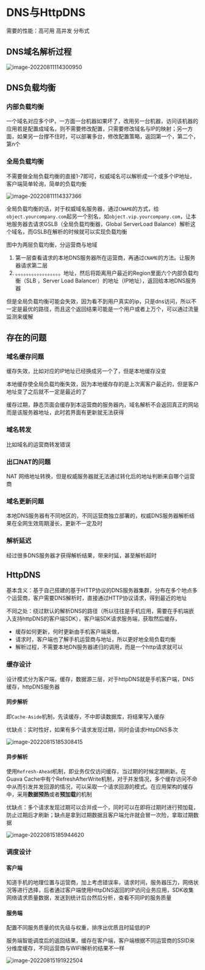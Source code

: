 # DNS与HttpDNS

需要的性能：高可用 高并发 分布式

## DNS域名解析过程

![image-20220811114300950](DNS.assets/image-20220811114300950.png)

## DNS负载均衡

### 内部负载均衡

一个域名对应多个IP，一方面一台机器如果坏了，改用另一台机器，访问该机器的应用若是配置成域名，则不需要修改配置，只需要修改域名与IP的映射；另一方面，如果另一台撑不住时，可以部署多台，修改配置策略，返回第一个，第二个，第n个

### 全局负载均衡

不需要做全局负载均衡的直接1-7即可，权威域名可以解析成一个或多个IP地址，客户端简单轮询，简单的负载均衡

![image-20220811114337366](DNS.assets/image-20220811114337366.png)

全局负载均衡的话，对于权威域名服务器，通过```CNAME```的方式，给```object.yourcompany.com```起另一个别名，如```object.vip.yourcompany.com```，让本地服务器去请求GSLB（全局负载均衡器，Global ServerLoad Balance）解析这个域名，而GSLB在解析的时候就可以实现负载均衡

图中为两层负载均衡，分运营商与地域

1. 第一层查看请求的本地DNS服务器所在运营商，再通过```CNAME```的方法。让服务器请求第二层
2. 。。。。。。。。。。。。。。。。。地址，然后将距离用户最近的Region里面六个内部负载均衡（SLB ，Server Load Balancer）的地址（IP地址），返回给本地DNS服务器

但是全局负载均衡可能会失效，因为看不到用户真实的ip，只是dns访问，所以不一定是最优的路径，而且这个返回结果可能是一个用户或者上万个，可以通过流量监测来缓解

## 存在的问题

### 域名缓存问题

缓存失效，比如对应的IP地址已经换成另一个了，但是本地缓存没变

本地缓存使全局负载均衡失效，因为本地缓存存的是上次离客户最近的，但是客户地址变了之后就不一定是最近的了

缓存过期，静态页面会缓存到本运营商的服务器内，域名解析不会返回真正的网站而是该服务器地址，此时若界面有更新就无法获得

### 域名转发

比如域名的运营商转发错误

### 出口NAT的问题

NAT 网络地址转换，但是权威服务器就无法通过转化后的地址判断来自哪个运营商

### 域名更新问题

本地DNS服务器有不同地区的，不同运营商独立部署的，权威DNS服务器解析结果在全网生效周期漫长，更新不一定及时

### 解析延迟

经过很多DNS服务器才获得解析结果，带来时延，甚至解析超时

## HttpDNS

基本含义：基于自己搭建的基于HTTP协议的DNS服务器集群，分布在多个地点多个运营商，客户需要DNS解析时，直接通过HTTP协议请求，得到最近的地址

不同之处：绕过默认的解析DNS的路径（所以往往是手机应用，需要在手机端嵌入支持httpDNS的客户端SDK），客户端SDK请求服务端，获取然后缓存，

+ 缓存如何更新，何时更新由手机客户端来做，
+ 请求时，客户端也了解手机运营商与地址，所以更好地全局负载均衡
+ 解析过程，不需要本地DN服务器递归的调用，而是一个http请求就可以

### 缓存设计

设计模式分为客户端，缓存，数据源三层，对于httpDNS就是手机客户端，DNS缓存，httpDNS服务器

#### 同步解析

即```Cache-Aside```机制，先读缓存，不中即读数据库，将结果写入缓存

优缺点：实时性好，如果有多个请求发现过期，同时会请求HttpDNS多次

![image-20220815185308415](DNS.assets/image-20220815185308415.png)

#### 异步解析

使用```Refresh-Ahead```机制，即业务仅仅访问缓存，当过期的时候定期刷新。在Guava Cache中有个RefreshAfterWrite机制，对于并发情况，多个缓存访问不命中从而引发并发回源的情况，可以采取一个请求回源的模式。在应用架构的缓存中，采用**数据预热**或者**预加载**的机制

优缺点：多个请求发现过期可以合并成一个，同时可以在即将过期时进行预加载，防止过期后才刷新；缺点是拿到过期数据且客户端允许就会冒一次险，拿取过期数据

![image-20220815185944620](DNS.assets/image-20220815185944620.png)

### 调度设计

#### 客户端

知道手机的地理位置与运营商，加上考虑错误率，请求时间，服务器压力，网络状况等进行选择，后者通过客户端使用HttpDNS返回的IP访问业务应用，SDK收集网络请求质量数据，发送到统计后台然后分析，查看不同IP的服务质量

#### 服务端

配置不同服务质量的优先级与权重，排序出优质且时延低的IP

服务端智能调度后的返回结果，缓存在客户端，客户端根据不同运营商的SSID来分维度缓存，不同运营商与WIFI解析的结果不一样

![image-20220815191922504](DNS.assets/image-20220815191922504.png)